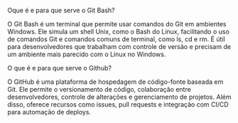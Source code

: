 Oque é e para que serve o Git Bash?

O Git Bash é um terminal que permite usar comandos do Git em ambientes Windows. Ele simula um shell Unix, como o Bash do Linux, facilitando o uso de comandos Git e comandos comuns de terminal, como ls, cd e rm. É útil para desenvolvedores que trabalham com controle de versão e precisam de um ambiente mais parecido com o Linux no Windows.


O que é e para que serve o Github?

O GitHub é uma plataforma de hospedagem de código-fonte baseada em Git. Ele permite o versionamento de código, colaboração entre desenvolvedores, controle de alterações e gerenciamento de projetos. Além disso, oferece recursos como issues, pull requests e integração com CI/CD para automação de deploys.